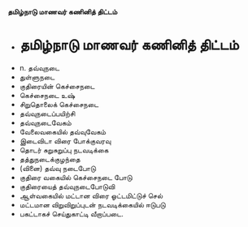 **தமிழ்நாடு மாணவர் கணினித் திட்டம்**
- # தமிழ்நாடு மாணவர் கணினித் திட்டம்
- n. தவ்வுநடை
- துள்ளுநடை
- குதிரையின் கெச்சைநடை
- கெச்சைநடை உஷ்
- சிறுதொலைக் கெச்சைநடை
- தவ்வுநடைப்பயிற்சி
- தவ்வுநடைவேகம்
- வேலைவகையில் தவ்வுவேகம்
- இடைவிடா விரை போக்குவரவு
- தொடர் சுறுசுறுப்பு நடவடிக்கை
- தத்துநடைக்குழந்தை
- (வினை) தவ்வு நடைபோடு
- குதிரை வகையில் கெச்சைநடை போடு
- குதிரையைத் தவ்வுநடைபோடுவி
- ஆள்வகையில் மட்டான விரை ஓட்டமிட்டுச் செல்
- மட்டமான விறுவிறுப்புடன் நடவடிக்கையில் ஈடுபடு
- பகட்டாகச் செய்துகாட்டி வீறாப்படை.

